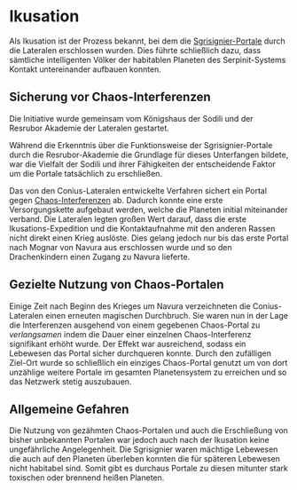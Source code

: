 # Ikusation

Als Ikusation ist der Prozess bekannt, bei dem die [Sgrisignier-Portale](/content/Allgemein/Magie/Sgrisignier-Portale.md) durch die Lateralen erschlossen wurden. Dies führte schließlich dazu, dass sämtliche intelligenten Völker der habitablen Planeten des Serpinit-Systems Kontakt untereinander aufbauen konnten. 

## Sicherung vor Chaos-Interferenzen

Die Initiative wurde gemeinsam vom Königshaus der Sodili und der Resrubor Akademie der Lateralen gestartet. 
<!-- TODO: Erste Expedition ausführen -->

Während die Erkenntnis über die Funktionsweise der Sgrisignier-Portale durch die Resrubor-Akademie die Grundlage für dieses Unterfangen bildete, war die Vielfalt der Sodili und ihrer Fähigkeiten der entscheidende Faktor um die Portale tatsächlich zu erschließen. 

Das von den Conius-Lateralen entwickelte Verfahren sichert ein Portal gegen [Chaos-Interferenzen](/content/Allgemein/Magie/Sgrisignier-Portale.md#chaos-interferenzen) ab. Dadurch konnte eine erste Versorgungskette aufgebaut werden, welche die Planeten initial miteinander verband. Die Lateralen legten großen Wert darauf, dass die erste Ikusations-Expedition und die Kontaktaufnahme mit den anderen Rassen nicht direkt einen Krieg auslöste. Dies gelang jedoch nur bis das erste Portal nach Mognar von Navura aus erschlossen wurde und so den Drachenkindern einen Zugang zu Navura lieferte.

## Gezielte Nutzung von Chaos-Portalen

Einige Zeit nach Beginn des Krieges um Navura verzeichneten die Conius-Lateralen einen erneuten magischen Durchbruch. Sie waren nun in der Lage die Interferenzen ausgehend von einem gegebenen Chaos-Portal zu *verlangsamen* indem die Dauer einer einzelnen Chaos-Interferenz signifikant erhöht wurde. Der Effekt war ausreichend, sodass ein Lebewesen das Portal sicher durchqueren konnte. Durch den zufälligen Ziel-Ort wurde so schließlich ein einziges Chaos-Portal genutzt um von dort unzählige weitere Portale im gesamten Planetensystem zu erreichen und so das Netzwerk stetig auszubauen.

## Allgemeine Gefahren

Die Nutzung von gezähmten Chaos-Portalen und auch die Erschließung von bisher unbekannten Portalen war jedoch auch nach der Ikusation keine ungefährliche Angelegenheit. Die Sgrisignier waren mächtige Lebewesen die auch auf den Planeten
überleben konnten die für späteren Lebewesen nicht habitabel sind. Somit gibt es durchaus Portale zu diesen mitunter stark toxischen oder brennend heißen Planeten.